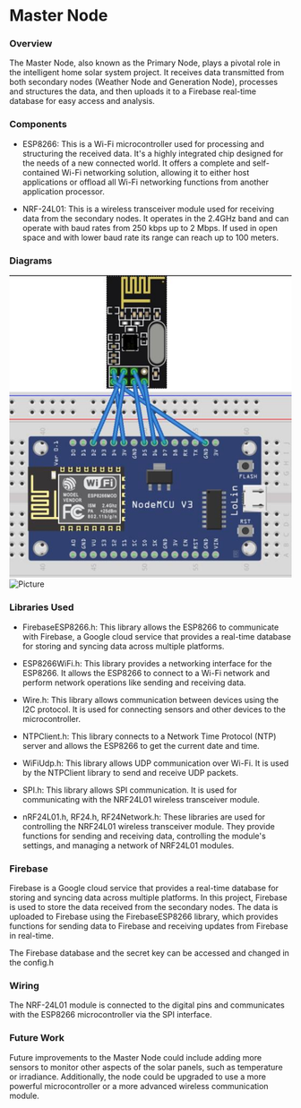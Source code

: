 # Master Node

### Overview
The Master Node, also known as the Primary Node, plays a pivotal role in the intelligent home solar system project. It receives data transmitted from both secondary nodes (Weather Node and Generation Node), processes and structures the data, and then uploads it to a Firebase real-time database for easy access and analysis.

### Components
- ESP8266: This is a Wi-Fi microcontroller used for processing and structuring the received data. It's a highly integrated chip designed for the needs of a new connected world. It offers a complete and self-contained Wi-Fi networking solution, allowing it to either host applications or offload all Wi-Fi networking functions from another application processor.

- NRF-24L01: This is a wireless transceiver module used for receiving data from the secondary nodes. It operates in the 2.4GHz band and can operate with baud rates from 250 kbps up to 2 Mbps. If used in open space and with lower baud rate its range can reach up to 100 meters.

### Diagrams
![Circuit Diagram](../../assets/master_node.jpg)
![Picture](../../assets/master_node_actual.png)

### Libraries Used
- FirebaseESP8266.h: This library allows the ESP8266 to communicate with Firebase, a Google cloud service that provides a real-time database for storing and syncing data across multiple platforms.

- ESP8266WiFi.h: This library provides a networking interface for the ESP8266. It allows the ESP8266 to connect to a Wi-Fi network and perform network operations like sending and receiving data.

- Wire.h: This library allows communication between devices using the I2C protocol. It is used for connecting sensors and other devices to the microcontroller.

- NTPClient.h: This library connects to a Network Time Protocol (NTP) server and allows the ESP8266 to get the current date and time.

- WiFiUdp.h: This library allows UDP communication over Wi-Fi. It is used by the NTPClient library to send and receive UDP packets.

- SPI.h: This library allows SPI communication. It is used for communicating with the NRF24L01 wireless transceiver module.

- nRF24L01.h, RF24.h, RF24Network.h: These libraries are used for controlling the NRF24L01 wireless transceiver module. They provide functions for sending and receiving data, controlling the module's settings, and managing a network of NRF24L01 modules.

### Firebase
Firebase is a Google cloud service that provides a real-time database for storing and syncing data across multiple platforms. In this project, Firebase is used to store the data received from the secondary nodes. The data is uploaded to Firebase using the FirebaseESP8266 library, which provides functions for sending data to Firebase and receiving updates from Firebase in real-time.

The Firebase database and the secret key can be accessed and changed in the config.h

### Wiring
The NRF-24L01 module is connected to the digital pins and communicates with the ESP8266 microcontroller via the SPI interface.

### Future Work
Future improvements to the Master Node could include adding more sensors to monitor other aspects of the solar panels, such as temperature or irradiance. Additionally, the node could be upgraded to use a more powerful microcontroller or a more advanced wireless communication module.